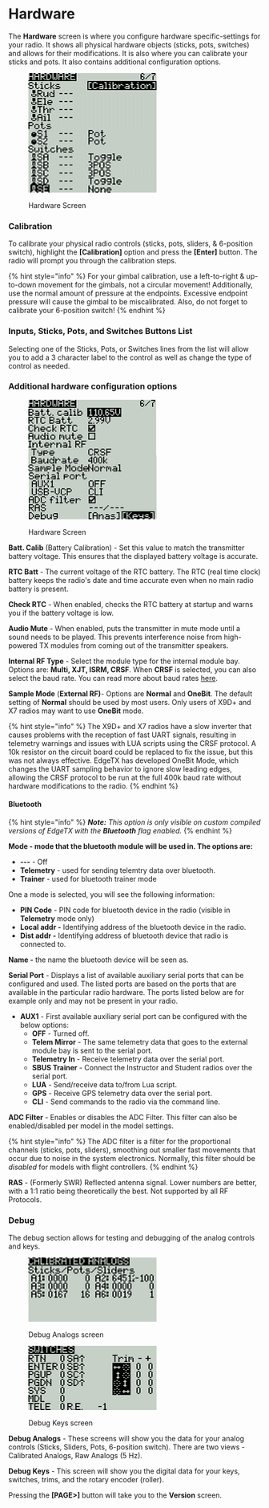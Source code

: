 # Hardware

The **Hardware** screen is where you configure hardware specific-settings for your radio. It shows all physical hardware objects (sticks, pots, switches) and allows for their modifications. It is also where you can calibrate your sticks and pots. It also contains additional configuration options.

<figure><img src="../../.gitbook/assets/bwhardware1.png" alt=""><figcaption><p>Hardware Screen</p></figcaption></figure>

### **Calibration**

To calibrate your physical radio controls (sticks, pots, sliders, & 6-position switch), highlight the **\[Calibration]** option and press the **\[Enter]** button. The radio will prompt you through the calibration steps.&#x20;

{% hint style="info" %}
For your gimbal calibration, use a left-to-right & up-to-down movement for the gimbals, not a circular movement! Additionally, use the normal amount of pressure at the endpoints. Excessive endpoint pressure will cause the gimbal to be miscalibrated. Also, do not forget to calibrate your 6-position switch!
{% endhint %}

### Inputs, Sticks, Pots, and Switches Buttons List

Selecting one of the Sticks, Pots, or Switches lines from the list will allow you to add a 3 character label to the control as well as change the type of control as needed.

### Additional hardware configuration options

<figure><img src="../../.gitbook/assets/bwhardware2.png" alt=""><figcaption><p>Hardware Screen</p></figcaption></figure>

**Batt. Calib** (Battery Calibration) - Set this value to match the transmitter battery voltage. This ensures that the displayed battery voltage is accurate.

**RTC Batt** - The current voltage of the RTC battery. The RTC (real time clock) battery keeps the radio's date and time accurate even when no main radio battery is present.

**Check RTC** - When enabled, checks the RTC battery at startup and warns you if the battery voltage is low.

**Audio Mute** - When enabled, puts the transmitter in mute mode until a sound needs to be played. This prevents interference noise from high-powered TX modules from coming out of the transmitter speakers.&#x20;

**Internal RF Type** - Select the module type for the internal module bay. Options are: **Multi, XJT, ISRM, CRSF**.  When **CRSF** is selected, you can also select the baud rate. You can read more about baud rates [here](https://www.expresslrs.org/2.0/quick-start/transmitters/tx-prep/).

**Sample Mode** (**External RF)**- Options are **Normal** and **OneBit**. The default setting of **Normal** should be used by most users. Only users of  X9D+ and X7 radios may want to use **OneBit** mode.

{% hint style="info" %}
The X9D+ and X7 radios have a slow inverter that causes problems with the reception of fast UART signals, resulting in telemetry warnings and issues with LUA scripts using the CRSF protocol. A 10k resistor on the circuit board could be replaced to fix the issue, but this was not always effective. EdgeTX has developed OneBit Mode, which changes the UART sampling behavior to ignore slow leading edges, allowing the CRSF protocol to be run at the full 400k baud rate without hardware modifications to the radio.
{% endhint %}

#### **Bluetooth**

{% hint style="info" %}
_**Note:** This option is only visible on custom compiled versions of EdgeTX with the **Bluetooth** flag enabled._
{% endhint %}

**Mode - mode that the bluetooth module will be used in. The options are:**

* **---** - Off
* **Telemetry** - used for sending telemtry data over bluetooth.
* **Trainer** - used for bluetooth trainer mode

One a mode is selected, you will see the following information:

* **PIN Code** - PIN code for bluetooth device in the radio (visible in **Telemetry** mode only)
* **Local addr -** Identifying address of the bluetooth device in the radio.
* **Dist addr -** Identifying address of bluetooth device that radio is connected to.

**Name -** the name the bluetooth device will be seen as.

**Serial Port** - Displays a list of available auxiliary serial ports that can be configured and used. The listed ports are based on the ports that are available in the particular radio hardware. The ports listed below are for example only and may not be present in your radio.

* **AUX1** - First available auxiliary serial port can be configured with the below options:
  * **OFF** - Turned off.
  * **Telem Mirror** - The same telemetry data that goes to the external module bay is sent to the serial port.&#x20;
  * **Telemetry In** - Receive telemetry data over the serial port.
  * **SBUS Trainer** - Connect the Instructor and Student radios over the serial port.
  * **LUA** - Send/receive data to/from Lua script.
  * **GPS** - Receive GPS telemetry data over the serial port.
  * **CLI** - Send commands to the radio via the command line.&#x20;

**ADC Filter** - Enables or disables the ADC Filter. This filter can also be enabled/disabled per model in the model settings.

{% hint style="info" %}
The ADC filter is a filter for the proportional channels (sticks, pots, sliders), smoothing out smaller fast movements that occur due to noise in the system electronics. Normally, this filter should be _disabled_ for models with flight controllers.&#x20;
{% endhint %}

**RAS** - (Formerly SWR) Reflected antenna signal. Lower numbers are better, with a 1:1 ratio being theoretically the best. Not supported by all RF Protocols.

### Debug

The debug section allows for testing and debugging of the analog controls and keys.

<div>

<figure><img src="../../.gitbook/assets/bwhardware3.png" alt=""><figcaption><p>Debug Analogs screen</p></figcaption></figure>

 

<figure><img src="../../.gitbook/assets/bwhardware4.png" alt=""><figcaption><p>Debug Keys screen</p></figcaption></figure>

</div>

**Debug Analogs**  - These screens will show you the data for your analog controls (Sticks, Sliders, Pots, 6-position switch). There are two views - Calibrated Analogs, Raw Analogs (5 Hz).

**Debug Keys** - This screen will show you the digital data for your keys, switches, trims, and the rotary encoder (roller).

Pressing the **\[PAGE>]** button will take you to the **Version** screen.
